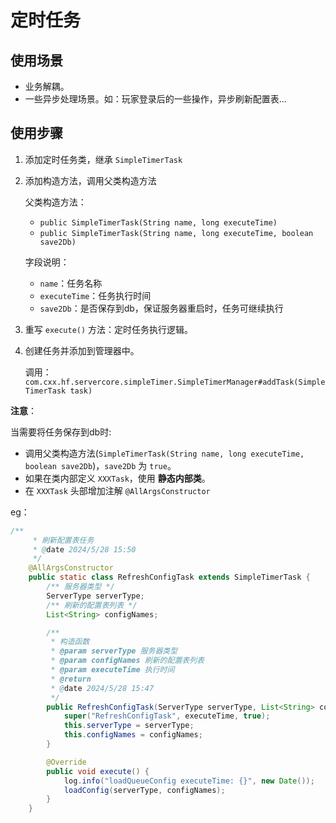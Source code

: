 # 定时任务

## 使用场景

- 业务解耦。
- 一些异步处理场景。如：玩家登录后的一些操作，异步刷新配置表...



## 使用步骤

1. 添加定时任务类，继承 `SimpleTimerTask`

2. 添加构造方法，调用父类构造方法

   父类构造方法：

   - `public SimpleTimerTask(String name, long executeTime)`
   - `public SimpleTimerTask(String name, long executeTime, boolean save2Db)`

   字段说明：

   - `name`：任务名称
   - `executeTime`：任务执行时间
   - `save2Db`：是否保存到db，保证服务器重启时，任务可继续执行

3. 重写 `execute()` 方法：定时任务执行逻辑。

4. 创建任务并添加到管理器中。

   调用：`com.cxx.hf.servercore.simpleTimer.SimpleTimerManager#addTask(SimpleTimerTask task)`



**注意**：

当需要将任务保存到db时:

- 调用父类构造方法(`SimpleTimerTask(String name, long executeTime, boolean save2Db`)，`save2Db` 为 `true`。
- 如果在类内部定义 `XXXTask`，使用 **静态内部类**。
- 在 `XXXTask` 头部增加注解 `@AllArgsConstructor`

eg：

```java
/**
     * 刷新配置表任务
     * @date 2024/5/28 15:50
     */
	@AllArgsConstructor
    public static class RefreshConfigTask extends SimpleTimerTask {
        /** 服务器类型 */
        ServerType serverType;
        /** 刷新的配置表列表 */
        List<String> configNames;

        /**
         * 构造函数
         * @param serverType 服务器类型
         * @param configNames 刷新的配置表列表
         * @param executeTime 执行时间
         * @return
         * @date 2024/5/28 15:47
         */
        public RefreshConfigTask(ServerType serverType, List<String> configNames, long executeTime) {
            super("RefreshConfigTask", executeTime, true);
            this.serverType = serverType;
            this.configNames = configNames;
        }

        @Override
        public void execute() {
            log.info("loadQueueConfig executeTime: {}", new Date());
            loadConfig(serverType, configNames);
        }
    }
```











